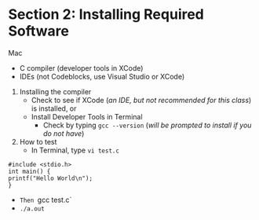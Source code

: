 # Section 2: Installing Required Software

Mac
* C compiler (developer tools in XCode)
* IDEs (not Codeblocks, use Visual Studio or XCode)

1. Installing the compiler
   * Check to see if XCode (*an IDE, but not recommended for this class*) is installed, or 
   * Install Developer Tools in Terminal
      * Check by typing `gcc --version` (*will be prompted to install if you do not have*)
2. How to test
   * In Terminal, type `vi test.c`
  
```
#include <stdio.h>
int main() {
printf("Hello World\n");
}
```

   * `Then `gcc test.c`
   * `./a.out`